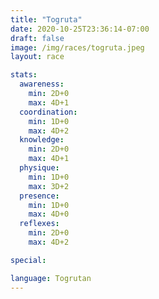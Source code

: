 ```yaml
---
title: "Togruta"
date: 2020-10-25T23:36:14-07:00
draft: false
image: /img/races/togruta.jpeg
layout: race

stats:
  awareness:
    min: 2D+0
    max: 4D+1
  coordination:
    min: 1D+0
    max: 4D+2
  knowledge:
    min: 2D+0
    max: 4D+1
  physique:
    min: 1D+0
    max: 3D+2
  presence:
    min: 1D+0
    max: 4D+0
  reflexes:
    min: 2D+0
    max: 4D+2

special:

language: Togrutan
---
```


